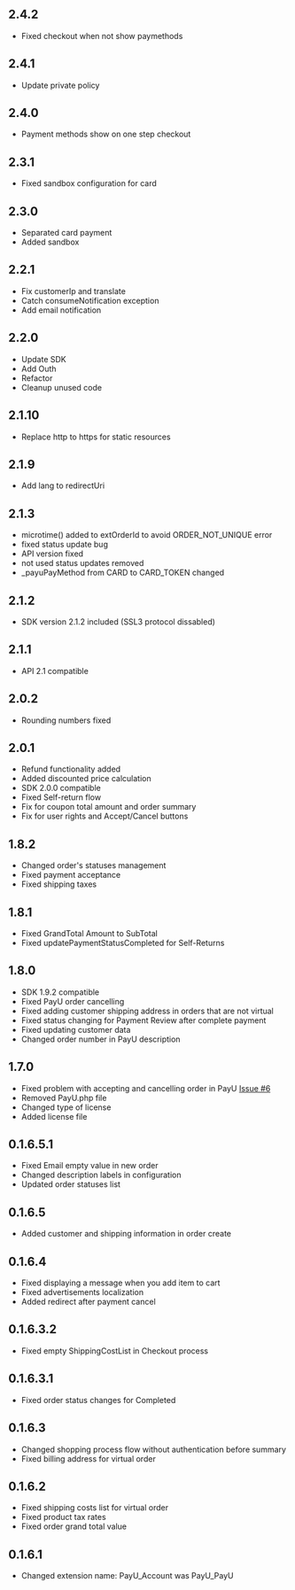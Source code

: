## 2.4.2
 * Fixed checkout when not show paymethods

## 2.4.1
 * Update private policy

## 2.4.0
 * Payment methods show on one step checkout

## 2.3.1
 * Fixed sandbox configuration for card

## 2.3.0
 * Separated card payment
 * Added sandbox

## 2.2.1
 * Fix customerIp and translate
 * Catch consumeNotification exception
 * Add email notification

## 2.2.0
 * Update SDK
 * Add Outh
 * Refactor
 * Cleanup unused code

## 2.1.10
 * Replace http to https for static resources

## 2.1.9
 * Add lang to redirectUri

## 2.1.3
 * microtime() added to extOrderId to avoid ORDER_NOT_UNIQUE error
 * fixed status update bug
 * API version fixed
 * not used status updates removed
 * _payuPayMethod from CARD to CARD_TOKEN changed

## 2.1.2
 * SDK version 2.1.2 included (SSL3 protocol dissabled)

## 2.1.1
* API 2.1 compatible

## 2.0.2
* Rounding numbers fixed

## 2.0.1
* Refund functionality added
* Added discounted price calculation
* SDK 2.0.0 compatible
* Fixed Self-return flow
* Fix for coupon total amount and order summary
* Fix for user rights and Accept/Cancel buttons


## 1.8.2
* Changed order's statuses management
* Fixed payment acceptance
* Fixed shipping taxes

## 1.8.1
* Fixed GrandTotal Amount to SubTotal
* Fixed updatePaymentStatusCompleted for Self-Returns

## 1.8.0
* SDK 1.9.2 compatible
* Fixed PayU order cancelling
* Fixed adding customer shipping address in orders that are not virtual
* Fixed status changing for Payment Review after complete payment
* Fixed updating customer data
* Changed order number in  PayU description

## 1.7.0
* Fixed problem with accepting and cancelling order in PayU [Issue #6](https://github.com/PayU/plugin_magento_160/issues/6)
* Removed PayU.php file
* Changed type of license
* Added license file

## 0.1.6.5.1
* Fixed Email empty value in new order
* Changed description labels in configuration
* Updated order statuses list

## 0.1.6.5
* Added customer and shipping information in order create

## 0.1.6.4
* Fixed displaying a message when you add item to cart
* Fixed advertisements localization
* Added redirect after payment cancel

## 0.1.6.3.2
* Fixed empty ShippingCostList in Checkout process

## 0.1.6.3.1
* Fixed order status changes for Completed

## 0.1.6.3
* Changed shopping process flow without authentication before summary
* Fixed billing address for virtual order

## 0.1.6.2
* Fixed shipping costs list for virtual order
* Fixed product tax rates
* Fixed order grand total value

## 0.1.6.1
* Changed extension name: PayU_Account was PayU_PayU
